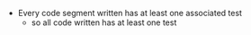 - Every code segment written has at least one associated test
	- so all code written has at least one test